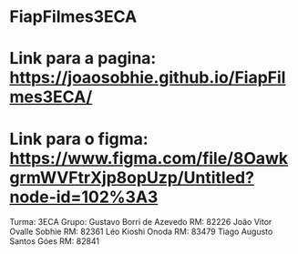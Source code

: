 # FiapFilmes3ECA
# Link para a pagina: https://joaosobhie.github.io/FiapFilmes3ECA/
# Link para o figma: https://www.figma.com/file/8OawkgrmWVFtrXjp8opUzp/Untitled?node-id=102%3A3
Turma: 3ECA
Grupo:
Gustavo Borri de Azevedo        RM: 82226
João Vitor Ovalle Sobhie        RM: 82361
Léo Kioshi Onoda            RM: 83479
Tiago Augusto Santos Góes    RM: 82841

